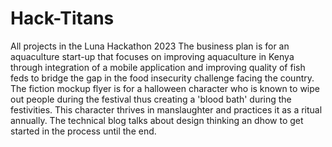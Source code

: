 # Hack-Titans
All projects in the Luna Hackathon 2023
The business plan is for an aquaculture start-up that focuses on improving aquaculture in Kenya through integration of a mobile application and improving quality of fish feds to bridge the gap in the food insecurity challenge facing the country.
The fiction mockup flyer is for a halloween character who is known to wipe out people during the festival thus creating a 'blood bath' during the festivities. This character thrives in manslaughter and practices it as a ritual annually.
The technical blog talks about design thinking an dhow to get started in the process until the end.
